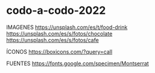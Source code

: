 # codo-a-codo-2022

IMAGENES
https://unsplash.com/es/t/food-drink
https://unsplash.com/es/s/fotos/chocolate
https://unsplash.com/es/s/fotos/cafe

ÍCONOS
https://boxicons.com/?query=call

FUENTES
https://fonts.google.com/specimen/Montserrat
